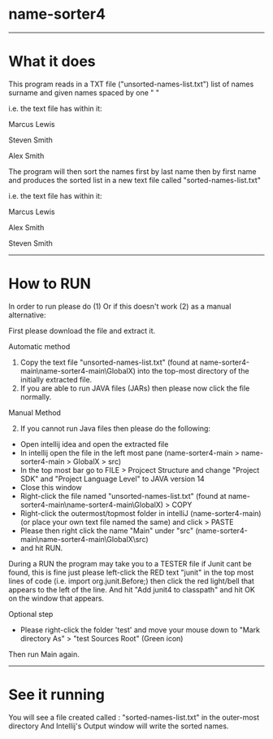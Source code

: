 # name-sorter4



-----------------------------------------------
# What it does

This program reads in a TXT file ("unsorted-names-list.txt") list of names surname and given names spaced by one " "

i.e. the text file has within it:

Marcus Lewis

Steven Smith

Alex Smith

The program will then sort the names first by last name then by first name and produces the sorted list in a new text file called "sorted-names-list.txt"

i.e. the text file has within it:

Marcus Lewis

Alex Smith

Steven Smith


-----------------------------------------------
# How to RUN

In order to run please do (1) Or if this doesn't work (2) as a manual alternative:

First please download the file and extract it.

Automatic method

1) Copy the text file "unsorted-names-list.txt" (found at name-sorter4-main\name-sorter4-main\GlobalX) into the top-most directory of the initially extracted file.
2) If you are able to run JAVA files (JARs) then please now click the file normally. 


Manual Method

2) If you cannot run Java files then please do the following:

- Open intellij idea and open the extracted file
- In intellij open the file in the left most pane (name-sorter4-main > name-sorter4-main > GlobalX > src)
- In the top most bar go to FILE > Projcect Structure and change "Project SDK" and "Project Language Level" to JAVA version 14
- Close this window
- Right-click the file named "unsorted-names-list.txt" (found at name-sorter4-main\name-sorter4-main\GlobalX) > COPY
- Right-click the outermost/topmost folder in intelliJ (name-sorter4-main) (or place your own text file named the same) and click > PASTE
- Please then right click the name "Main" under "src" (name-sorter4-main\name-sorter4-main\GlobalX\src)
- and hit RUN.

During a RUN the program may take you to a TESTER file if Junit cant be found, this is fine just please left-click the RED text "junit" in the top most lines of code (i.e. import org.junit.Before;) then click the red light/bell that appears to the left of the line. And  hit "Add junit4 to classpath" and hit OK on the window that appears.

Optional step
- Please right-click the folder 'test' and move your mouse down to "Mark directory As" > "test Sources Root" (Green icon)

Then run Main again.


----------------------------------
# See it running

You will see a file created called : "sorted-names-list.txt" in the outer-most directory  And Intellij's Output window will write the sorted names.





